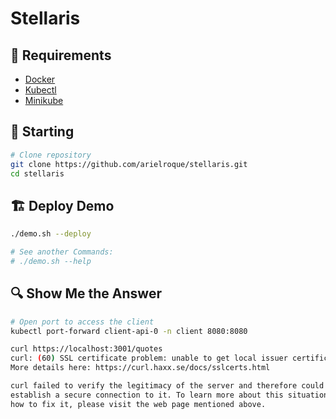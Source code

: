 # Stellaris

## :bookmark: Requirements
- [Docker](https://docs.docker.com/engine/install/ubuntu/) 
- [Kubectl](https://kubernetes.io/docs/tasks/tools/install-kubectl-linux/)
- [Minikube](https://minikube.sigs.k8s.io/docs/start/)

## :triangular_flag_on_post: Starting

```bash
# Clone repository
git clone https://github.com/arielroque/stellaris.git
cd stellaris
```

## :building_construction: Deploy Demo 

```bash
./demo.sh --deploy

# See another Commands:
# ./demo.sh --help
```

## :mag: Show Me the Answer


```bash
# Open port to access the client
kubectl port-forward client-api-0 -n client 8080:8080
```


```bash
curl https://localhost:3001/quotes
curl: (60) SSL certificate problem: unable to get local issuer certificate
More details here: https://curl.haxx.se/docs/sslcerts.html

curl failed to verify the legitimacy of the server and therefore could not
establish a secure connection to it. To learn more about this situation and
how to fix it, please visit the web page mentioned above.
```